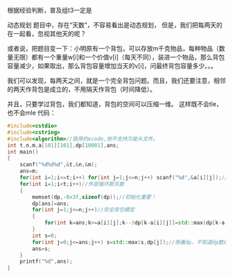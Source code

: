 根据经验判断，普及组t3一定是

动态规划
题目中，存在“天数”，不容易看出是动态规划， 但是，我们把每两天的在一起看，忽视其他天的呢？

或者说，把题目变一下：小明原有一个背包，可以存放m千克物品，每种物品（数量无限）都有一个重量w[i]和一个价值v[i]（每天不同），装进一个物品，那么背包容量减少，如果取出，那么背包容量增加当天的v[i]，问最终背包容量多少。。。

我们可以发现，每两天之间，就是一个完全背包问题。而且，我们还要注意，相邻的两天作背包是成立的，不用隔天作背包（时间降低）。

并且，只要学过背包，我们都知道，背包的空间可以压缩一维。 这样既不会tle，也不会mle 代码：

```cpp
#include<cstdio>
#include<cstring>
#include<algorithm>//我用的xcode,他不支持万能头文件。
int t,n,m,a[101][101],dp[10001],ans;
int main()
{
    scanf("%d%d%d",&t,&n,&m);
    ans=m;
    for(int i=1;i<=t;i++) for(int j=1;j<=n;j++) scanf("%d",&a[i][j]);//w[i]和v[i]在输入中是一个数。
    for(int i=1;i<t;i++)//外层循环跑天数
    {
        memset(dp,-0x3f,sizeof(dp));//初始化重要！
        dp[ans]=ans;
        for(int j=1;j<=n;j++)//完全背包模型
        {
            for(int k=ans;k>=a[i][j];k--)dp[k-a[i][j]]=std::max(dp[k-a[i][j]],dp[k]+a[i+1][j]-a[i][j]);//当然也可以正过来（k从小到大）dp。
        }
        int s=0;
        for(int j=0;j<=ans;j++) s=std::max(s,dp[j]);//倒着dp，不知道dp数组里面哪一个值最大，所以必须再跑一遍找最大值。
        ans=s;
    }
    printf("%d",ans);
}
```